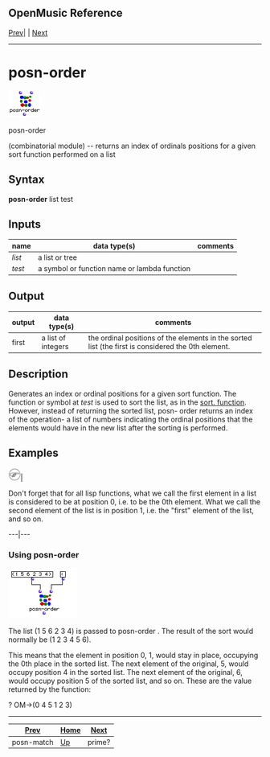 OpenMusic Reference  
---  
[Prev](posn-match)| | [Next](prime)  
  
* * *

# posn-order

![](figures/functions/combinatorial/posn-order.png)

  
  
posn-order  
  
(combinatorial module) \-- returns an index of ordinals positions for a given
sort function performed on a list  

## Syntax

   **posn-order**  list test  

## Inputs

name| data type(s)| comments  
---|---|---  
  _list_ |  a list or tree|  
  _test_ |  a symbol or function name or lambda function|  
  
## Output

output| data type(s)| comments  
---|---|---  
first| a list of integers| the ordinal positions of the elements in the sorted list (the first is considered the 0th element.  
  
## Description

Generates an index or ordinal positions for a given sort function. The
function or symbol at  _test_  is used to sort the list, as in the [ sort. 
function](sort). However, instead of returning the sorted list,  posn-
order  returns an index of the operation- a list of numbers indicating the
ordinal positions that the elements would have in the new list after the
sorting is performed.

## Examples

![Note](figures/images/note.gif)|

Don't forget that for all lisp functions, what we call the first element in a
list is considered to be at position 0, i.e. to be the 0th element. What we
call the second element of the list is in position 1, i.e. the "first" element
of the list, and so on.  
  
---|---  
  
### Using posn-order

![](figures/functions/combinatorial/posn-orderEX1.png)

The list (1 5 6 2 3 4) is passed to  posn-order . The result of the sort would
normally be (1 2 3 4 5 6).

This means that the element in position 0, 1, would stay in place, occupying
the 0th place in the sorted list. The next element of the original, 5, would
occupy position 4 in the sorted list. The next element of the original, 6,
would occupy position 5 of the sorted list, and so on. These are the value
returned by the function:

 ? OM->(0 4 5 1 2 3) 

* * *

[Prev](posn-match)| [Home](index)| [Next](prime)  
---|---|---  
posn-match| [Up](funcref.main)| prime?

